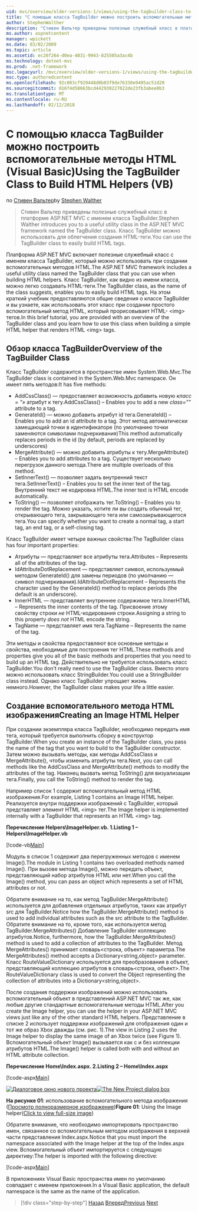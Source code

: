 ```yaml
---
uid: mvc/overview/older-versions-1/views/using-the-tagbuilder-class-to-build-html-helpers-vb
title: "С помощью класса TagBuilder можно построить вспомогательные методы HTML (VB) | Документы Microsoft"
author: StephenWalther
description: "Стивен Вальтер приведены полезные служебный класс в платформе ASP.NET MVC с именем класса TagBuilder. Легко можно использовать класс TagBuilder..."
ms.author: aspnetcontent
manager: wpickett
ms.date: 03/02/2009
ms.topic: article
ms.assetid: ec26f264-d0ea-4031-9943-825505a3ac4b
ms.technology: dotnet-mvc
ms.prod: .net-framework
msc.legacyurl: /mvc/overview/older-versions-1/views/using-the-tagbuilder-class-to-build-html-helpers-vb
msc.type: authoredcontent
ms.openlocfilehash: 92c003cf929448d0b03f9de76330e9495ac51d20
ms.sourcegitcommit: 016f4d58663bcd442930227022de23fb3abee0b3
ms.translationtype: MT
ms.contentlocale: ru-RU
ms.lasthandoff: 02/12/2018
---
```

<a name="using-the-tagbuilder-class-to-build-html-helpers-vb"></a><span data-ttu-id="9ca06-104">С помощью класса TagBuilder можно построить вспомогательные методы HTML (Visual Basic)</span><span class="sxs-lookup"><span data-stu-id="9ca06-104">Using the TagBuilder Class to Build HTML Helpers (VB)</span></span>
====================
<span data-ttu-id="9ca06-105">по [Стивен Вальтер](https://github.com/StephenWalther)</span><span class="sxs-lookup"><span data-stu-id="9ca06-105">by [Stephen Walther](https://github.com/StephenWalther)</span></span>

> <span data-ttu-id="9ca06-106">Стивен Вальтер приведены полезные служебный класс в платформе ASP.NET MVC с именем класса TagBuilder.</span><span class="sxs-lookup"><span data-stu-id="9ca06-106">Stephen Walther introduces you to a useful utility class in the ASP.NET MVC framework named the TagBuilder class.</span></span> <span data-ttu-id="9ca06-107">Класс TagBuilder можно использовать для облегчения создания HTML-теги.</span><span class="sxs-lookup"><span data-stu-id="9ca06-107">You can use the TagBuilder class to easily build HTML tags.</span></span>


<span data-ttu-id="9ca06-108">Платформа ASP.NET MVC включает полезные служебный класс с именем класса TagBuilder, который можно использовать при создании вспомогательных методов HTML.</span><span class="sxs-lookup"><span data-stu-id="9ca06-108">The ASP.NET MVC framework includes a useful utility class named the TagBuilder class that you can use when building HTML helpers.</span></span> <span data-ttu-id="9ca06-109">Класс TagBuilder, как видно из имени класса, можно легко создавать HTML-теги.</span><span class="sxs-lookup"><span data-stu-id="9ca06-109">The TagBuilder class, as the name of the class suggests, enables you to easily build HTML tags.</span></span> <span data-ttu-id="9ca06-110">На этом краткий учебник предоставляются общие сведения о классе TagBuilder и вы узнаете, как использовать этот класс при создании простого вспомогательный метод HTML, который прорисовывает HTML- &lt;img&gt; тегов.</span><span class="sxs-lookup"><span data-stu-id="9ca06-110">In this brief tutorial, you are provided with an overview of the TagBuilder class and you learn how to use this class when building a simple HTML helper that renders HTML &lt;img&gt; tags.</span></span>

## <a name="overview-of-the-tagbuilder-class"></a><span data-ttu-id="9ca06-111">Обзор класса TagBuilder</span><span class="sxs-lookup"><span data-stu-id="9ca06-111">Overview of the TagBuilder Class</span></span>

<span data-ttu-id="9ca06-112">Класс TagBuilder содержится в пространстве имен System.Web.Mvc.</span><span class="sxs-lookup"><span data-stu-id="9ca06-112">The TagBuilder class is contained in the System.Web.Mvc namespace.</span></span> <span data-ttu-id="9ca06-113">Он имеет пять методов:</span><span class="sxs-lookup"><span data-stu-id="9ca06-113">It has five methods:</span></span>

- <span data-ttu-id="9ca06-114">AddCssClass() — предоставляет возможность добавить новую *класс = "»* атрибут к тегу.</span><span class="sxs-lookup"><span data-stu-id="9ca06-114">AddCssClass() – Enables you to add a new *class=""* attribute to a tag.</span></span>
- <span data-ttu-id="9ca06-115">GenerateId() — можно добавить атрибут id тега.</span><span class="sxs-lookup"><span data-stu-id="9ca06-115">GenerateId() – Enables you to add an id attribute to a tag.</span></span> <span data-ttu-id="9ca06-116">Этот метод автоматически замещающий точки в идентификаторе (по умолчанию точки заменяются символами подчеркивания)</span><span class="sxs-lookup"><span data-stu-id="9ca06-116">This method automatically replaces periods in the id (by default, periods are replaced by underscores)</span></span>
- <span data-ttu-id="9ca06-117">MergeAttribute() — можно добавить атрибуты к тегу.</span><span class="sxs-lookup"><span data-stu-id="9ca06-117">MergeAttribute() – Enables you to add attributes to a tag.</span></span> <span data-ttu-id="9ca06-118">Существует несколько перегрузок данного метода.</span><span class="sxs-lookup"><span data-stu-id="9ca06-118">There are multiple overloads of this method.</span></span>
- <span data-ttu-id="9ca06-119">SetInnerText() — позволяет задать внутренний текст тега.</span><span class="sxs-lookup"><span data-stu-id="9ca06-119">SetInnerText() – Enables you to set the inner text of the tag.</span></span> <span data-ttu-id="9ca06-120">Внутренний текст не кодировка HTML.</span><span class="sxs-lookup"><span data-stu-id="9ca06-120">The inner text is HTML encode automatically.</span></span>
- <span data-ttu-id="9ca06-121">ToString() — позволяет отображать тег.</span><span class="sxs-lookup"><span data-stu-id="9ca06-121">ToString() – Enables you to render the tag.</span></span> <span data-ttu-id="9ca06-122">Можно указать, хотите ли вы создать обычный тег, открывающего тега, закрывающего тега или самозакрывающегося тега.</span><span class="sxs-lookup"><span data-stu-id="9ca06-122">You can specify whether you want to create a normal tag, a start tag, an end tag, or a self-closing tag.</span></span>
  

<span data-ttu-id="9ca06-123">Класс TagBuilder имеет четыре важных свойства:</span><span class="sxs-lookup"><span data-stu-id="9ca06-123">The TagBuilder class has four important properties:</span></span>

- <span data-ttu-id="9ca06-124">Атрибуты — представляет все атрибуты тега.</span><span class="sxs-lookup"><span data-stu-id="9ca06-124">Attributes – Represents all of the attributes of the tag.</span></span>
- <span data-ttu-id="9ca06-125">IdAttributeDotReplacement — представляет символ, используемый методом GenerateId() для замены периодов (по умолчанию — символ подчеркивания).</span><span class="sxs-lookup"><span data-stu-id="9ca06-125">IdAttributeDotReplacement – Represents the character used by the GenerateId() method to replace periods (the default is an underscore).</span></span>
- <span data-ttu-id="9ca06-126">InnerHTML — представляет внутреннее содержимое тега.</span><span class="sxs-lookup"><span data-stu-id="9ca06-126">InnerHTML – Represents the inner contents of the tag.</span></span> <span data-ttu-id="9ca06-127">Присвоение этому свойству строки *не* HTML-кодирования строки.</span><span class="sxs-lookup"><span data-stu-id="9ca06-127">Assigning a string to this property *does not* HTML encode the string.</span></span>
- <span data-ttu-id="9ca06-128">TagName — представляет имя тега.</span><span class="sxs-lookup"><span data-stu-id="9ca06-128">TagName – Represents the name of the tag.</span></span>

<span data-ttu-id="9ca06-129">Эти методы и свойства предоставляют все основные методы и свойства, необходимые для построения тег HTML.</span><span class="sxs-lookup"><span data-stu-id="9ca06-129">These methods and properties give you all of the basic methods and properties that you need to build up an HTML tag.</span></span> <span data-ttu-id="9ca06-130">Действительно не требуется использовать класс TagBuilder.</span><span class="sxs-lookup"><span data-stu-id="9ca06-130">You don't really need to use the TagBuilder class.</span></span> <span data-ttu-id="9ca06-131">Вместо этого можно использовать класс StringBuilder.</span><span class="sxs-lookup"><span data-stu-id="9ca06-131">You could use a StringBuilder class instead.</span></span> <span data-ttu-id="9ca06-132">Однако класс TagBuilder упрощает жизнь немного.</span><span class="sxs-lookup"><span data-stu-id="9ca06-132">However, the TagBuilder class makes your life a little easier.</span></span>

## <a name="creating-an-image-html-helper"></a><span data-ttu-id="9ca06-133">Создание вспомогательного метода HTML изображения</span><span class="sxs-lookup"><span data-stu-id="9ca06-133">Creating an Image HTML Helper</span></span>

<span data-ttu-id="9ca06-134">При создании экземпляра класса TagBuilder, необходимо передать имя тега, который требуется выполнить сборку в конструктор TagBuilder.</span><span class="sxs-lookup"><span data-stu-id="9ca06-134">When you create an instance of the TagBuilder class, you pass the name of the tag that you want to build to the TagBuilder constructor.</span></span> <span data-ttu-id="9ca06-135">Затем можно вызывать методы, как методы AddCssClass и MergeAttribute(), чтобы изменить атрибуты тега.</span><span class="sxs-lookup"><span data-stu-id="9ca06-135">Next, you can call methods like the AddCssClass and MergeAttribute() methods to modify the attributes of the tag.</span></span> <span data-ttu-id="9ca06-136">Наконец вызвать метод ToString() для визуализации тега.</span><span class="sxs-lookup"><span data-stu-id="9ca06-136">Finally, you call the ToString() method to render the tag.</span></span>

<span data-ttu-id="9ca06-137">Например список 1 содержит вспомогательный метод HTML изображения.</span><span class="sxs-lookup"><span data-stu-id="9ca06-137">For example, Listing 1 contains an Image HTML helper.</span></span> <span data-ttu-id="9ca06-138">Реализуется внутри поддержки изображений с TagBuilder, который представляет элемент HTML &lt;img&gt; тег.</span><span class="sxs-lookup"><span data-stu-id="9ca06-138">The Image helper is implemented internally with a TagBuilder that represents an HTML &lt;img&gt; tag.</span></span>

<span data-ttu-id="9ca06-139">**Перечисление Helpers\ImageHelper.vb. 1.**</span><span class="sxs-lookup"><span data-stu-id="9ca06-139">**Listing 1 – Helpers\ImageHelper.vb**</span></span>

[!code-vb[Main](using-the-tagbuilder-class-to-build-html-helpers-vb/samples/sample1.vb)]

<span data-ttu-id="9ca06-140">Модуль в список 1 содержит два перегруженных методов с именем Image().</span><span class="sxs-lookup"><span data-stu-id="9ca06-140">The module in Listing 1 contains two overloaded methods named Image().</span></span> <span data-ttu-id="9ca06-141">При вызове метода Image(), можно передать объект, представляющий набор атрибутов HTML или нет.</span><span class="sxs-lookup"><span data-stu-id="9ca06-141">When you call the Image() method, you can pass an object which represents a set of HTML attributes or not.</span></span>

<span data-ttu-id="9ca06-142">Обратите внимание на то, как метод TagBuilder.MergeAttribute() используется для добавления отдельных атрибутов, таких как атрибут src для TagBuilder.</span><span class="sxs-lookup"><span data-stu-id="9ca06-142">Notice how the TagBuilder.MergeAttribute() method is used to add individual attributes such as the src attribute to the TagBuilder.</span></span> <span data-ttu-id="9ca06-143">Обратите внимание на то, кроме того, как используется метод TagBuilder.MergeAttributes() Добавление TagBuilder коллекцию атрибутов.</span><span class="sxs-lookup"><span data-stu-id="9ca06-143">Notice, furthermore, how the TagBuilder.MergeAttributes() method is used to add a collection of attributes to the TagBuilder.</span></span> <span data-ttu-id="9ca06-144">Метод MergeAttributes() принимает словарь&lt;строка, объект&gt; параметра.</span><span class="sxs-lookup"><span data-stu-id="9ca06-144">The MergeAttributes() method accepts a Dictionary&lt;string,object&gt; parameter.</span></span> <span data-ttu-id="9ca06-145">Класс RouteValueDictionary используется для преобразования в объект, представляющий коллекцию атрибутов в словарь&lt;строка, объект&gt;.</span><span class="sxs-lookup"><span data-stu-id="9ca06-145">The RouteValueDictionary class is used to convert the Object representing the collection of attributes into a Dictionary&lt;string,object&gt;.</span></span>

<span data-ttu-id="9ca06-146">После создания поддержки изображений можно использовать вспомогательный объект в представлений ASP.NET MVC так же, как любые другие стандартные вспомогательные методы HTML.</span><span class="sxs-lookup"><span data-stu-id="9ca06-146">After you create the Image helper, you can use the helper in your ASP.NET MVC views just like any of the other standard HTML helpers.</span></span> <span data-ttu-id="9ca06-147">Представление в списке 2 использует поддержки изображений для отображения один и тот же образ Xbox дважды (см. рис. 1).</span><span class="sxs-lookup"><span data-stu-id="9ca06-147">The view in Listing 2 uses the Image helper to display the same image of an Xbox twice (see Figure 1).</span></span> <span data-ttu-id="9ca06-148">Вспомогательный объект Image() вызывается как с и без коллекции атрибутов HTML.</span><span class="sxs-lookup"><span data-stu-id="9ca06-148">The Image() helper is called both with and without an HTML attribute collection.</span></span>

<span data-ttu-id="9ca06-149">**Перечисление Home\Index.aspx. 2.**</span><span class="sxs-lookup"><span data-stu-id="9ca06-149">**Listing 2 – Home\Index.aspx**</span></span>

[!code-aspx[Main](using-the-tagbuilder-class-to-build-html-helpers-vb/samples/sample2.aspx)]


<span data-ttu-id="9ca06-150">[![Диалоговое окно нового проекта](using-the-tagbuilder-class-to-build-html-helpers-vb/_static/image1.jpg)](using-the-tagbuilder-class-to-build-html-helpers-vb/_static/image1.png)</span><span class="sxs-lookup"><span data-stu-id="9ca06-150">[![The New Project dialog box](using-the-tagbuilder-class-to-build-html-helpers-vb/_static/image1.jpg)](using-the-tagbuilder-class-to-build-html-helpers-vb/_static/image1.png)</span></span>

<span data-ttu-id="9ca06-151">**На рисунке 01**: использование вспомогательного метода изображения ([Просмотр полноразмерное изображение](using-the-tagbuilder-class-to-build-html-helpers-vb/_static/image2.png))</span><span class="sxs-lookup"><span data-stu-id="9ca06-151">**Figure 01**: Using the Image helper([Click to view full-size image](using-the-tagbuilder-class-to-build-html-helpers-vb/_static/image2.png))</span></span>


<span data-ttu-id="9ca06-152">Обратите внимание, что необходимо импортировать пространство имен, связанное со вспомогательным методом изображения в верхней части представления Index.aspx.</span><span class="sxs-lookup"><span data-stu-id="9ca06-152">Notice that you must import the namespace associated with the Image helper at the top of the Index.aspx view.</span></span> <span data-ttu-id="9ca06-153">Вспомогательный объект импортируется с следующую директиву:</span><span class="sxs-lookup"><span data-stu-id="9ca06-153">The helper is imported with the following directive:</span></span>

[!code-aspx[Main](using-the-tagbuilder-class-to-build-html-helpers-vb/samples/sample3.aspx)]

<span data-ttu-id="9ca06-154">В приложениях Visual Basic пространства имен по умолчанию совпадает с именем приложения.</span><span class="sxs-lookup"><span data-stu-id="9ca06-154">In a Visual Basic application, the default namespace is the same as the name of the application.</span></span>

>[!div class="step-by-step"]
<span data-ttu-id="9ca06-155">[Назад](creating-custom-html-helpers-vb.md)
[Вперед](creating-page-layouts-with-view-master-pages-vb.md)</span><span class="sxs-lookup"><span data-stu-id="9ca06-155">[Previous](creating-custom-html-helpers-vb.md)
[Next](creating-page-layouts-with-view-master-pages-vb.md)</span></span>
